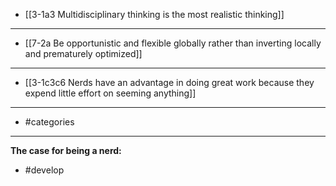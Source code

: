 - [[3-1a3 Multidisciplinary thinking is the most realistic thinking]]
---
- [[7-2a Be opportunistic and flexible globally rather than inverting locally and prematurely optimized]]
---
- [[3-1c3c6 Nerds have an advantage in doing great work because they expend little effort on seeming anything]]
---
- #categories
---
**The case for being a nerd:**
- #develop
